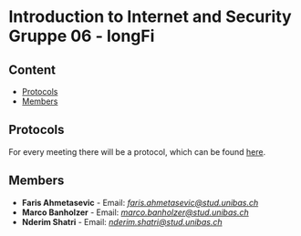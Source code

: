 # Introduction to Internet and Security Gruppe 06 - longFi

## Content

* [Protocols](#protocols)
* [Members](#members)

## Protocols

For every meeting there will be a protocol, which can be found [here](https://github.com/cn-uofbasel/BACnet/tree/master/groups/06-longFi/Protocols).

## Members

* **Faris Ahmetasevic** - Email: *faris.ahmetasevic@stud.unibas.ch*
* **Marco Banholzer** - Email: *marco.banholzer@stud.unibas.ch*
* **Nderim Shatri** - Email: *nderim.shatri@stud.unibas.ch*
